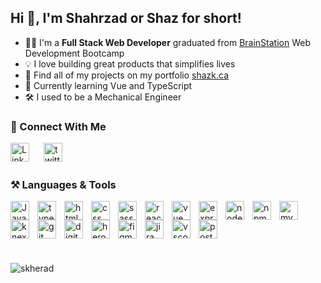 ## Hi 👋, I'm Shahrzad or Shaz for short!

<ul>
    <li>👩‍🎓 I'm a <strong>Full Stack Web Developer</strong> graduated from <a href="https://brainstation.io/">BrainStation</a> Web Development Bootcamp</li>
    <li>💡 I love building great products that simplifies lives</li>
    <li>📜 Find all of my projects on my portfolio <a href="https://shazk.ca">shazk.ca</a></li>
    <li>🧠 Currently learning Vue and TypeScript</li>
    <li>🛠️ I used to be a Mechanical Engineer</li>
</ul>

<h3>🔗 Connect With Me</h3>
<p>
<a href="https://www.linkedin.com/in/shazkheradmand/"><img align="left" alt="Linkedin" width="30px" style="padding-right:20px;" src="https://cdn.jsdelivr.net/gh/devicons/devicon/icons/linkedin/linkedin-original.svg" /></a>
<a href="https://twitter.com/shazkherad"><img align="left" alt="twitter" width="30px" style="padding-right:20px;" src="https://cdn.jsdelivr.net/gh/devicons/devicon/icons/twitter/twitter-original.svg" /></a>
</p><br><br>
          
<h3>⚒️ Languages & Tools</h3>

<a href="https://www.javascript.com/"><img align="left" alt="JavaScript" width="30px" style="padding-right:10px;" src="https://cdn.jsdelivr.net/gh/devicons/devicon/icons/javascript/javascript-original.svg" /></a>

<a href="https://www.typescriptlang.org/"><img align="left" alt="typescript" width="30px" style="padding-right:10px;" src="https://cdn.jsdelivr.net/gh/devicons/devicon/icons/typescript/typescript-original.svg" /></a>

<a href="https://html.com/"><img align="left" alt="html5" width="30px" style="padding-right:10px;" src="https://cdn.jsdelivr.net/gh/devicons/devicon/icons/html5/html5-original.svg" /></a>

<a href="https://css-tricks.com/"><img align="left" alt="css" width="30px" style="padding-right:10px;" src="https://cdn.jsdelivr.net/gh/devicons/devicon/icons/css3/css3-original.svg" /></a>

<a href="https://sass-lang.com/"><img align="left" alt="sass" width="30px" style="padding-right:10px;" src="https://cdn.jsdelivr.net/gh/devicons/devicon/icons/sass/sass-original.svg" /></a>

<a href="https://react.dev/"><img align="left" alt="react" width="30px" style="padding-right:10px;" src="https://cdn.jsdelivr.net/gh/devicons/devicon/icons/react/react-original.svg" /> </a>

<a href="https://vuejs.org/"><img align="left" alt="vue" width="30px" style="padding-right:10px;" src="https://cdn.jsdelivr.net/gh/devicons/devicon/icons/vuejs/vuejs-original.svg" /></a>
                   
<a href="https://expressjs.com/"><img align="left" alt="express" width="30px" style="padding-right:10px;" src="https://cdn.jsdelivr.net/gh/devicons/devicon/icons/express/express-original.svg" /></a>
          
<a href="https://nodejs.org/"><img align="left" alt="nodejs" width="30px" style="padding-right:10px;" src="https://cdn.jsdelivr.net/gh/devicons/devicon/icons/nodejs/nodejs-original.svg" /></a>

<a href="https://www.npmjs.com/"><img align="left" alt="npm" width="30px" style="padding-right:10px;" src="https://cdn.jsdelivr.net/gh/devicons/devicon/icons/npm/npm-original-wordmark.svg" /></a>
          
<a href="https://www.mysql.com/"><img align="left" alt="mysql" width="30px" style="padding-right:10px;" src="https://cdn.jsdelivr.net/gh/devicons/devicon/icons/mysql/mysql-original.svg" /></a>

<a href="http://knexjs.org/"><img align="left" alt="knex" width="30px" style="padding-right:10px;" src="https://static-00.iconduck.com/assets.00/knex-icon-512x512-vg01e8qb.png" /></a>
          
<a href="https://git-scm.com/"><img align="left" alt="git" width="30px" style="padding-right:10px;" src="https://cdn.jsdelivr.net/gh/devicons/devicon/icons/git/git-original.svg" /></a>
          
<a href="https://www.digitalocean.com/"><img align="left" alt="digitalOcean" width="30px" style="padding-right:10px;" src="https://cdn.jsdelivr.net/gh/devicons/devicon/icons/digitalocean/digitalocean-original.svg" /></a>
          
<a href="https://www.heroku.com/"><img align="left" alt="heroku" width="30px" style="padding-right:10px;" src="https://cdn.jsdelivr.net/gh/devicons/devicon/icons/heroku/heroku-original.svg" /></a>
          
<a href="https://www.figma.com/"><img align="left" alt="figma" width="30px" style="padding-right:10px;" src="https://cdn.jsdelivr.net/gh/devicons/devicon/icons/figma/figma-original.svg" /></a>
          
<a href="https://www.atlassian.com/software/jira"><img align="left" alt="jira" width="30px" style="padding-right:10px;" src="https://cdn.jsdelivr.net/gh/devicons/devicon/icons/jira/jira-original.svg" />          </a>

<a href="https://code.visualstudio.com/"><img align="left" alt="vscode" width="30px" style="padding-right:10px;" src="https://cdn.jsdelivr.net/gh/devicons/devicon/icons/vscode/vscode-original.svg" /></a>

<a href="https://postman.com"><img align="left" alt="postman" width="30px" style="padding-right:10px;" src="https://www.vectorlogo.zone/logos/getpostman/getpostman-icon.svg" /></a>

<br></br>          
<br></br>

<p><img align="center" src="https://github-readme-stats.vercel.app/api/top-langs?username=skherad&show_icons=true&locale=en&layout=compact" alt="skherad" /></p>
